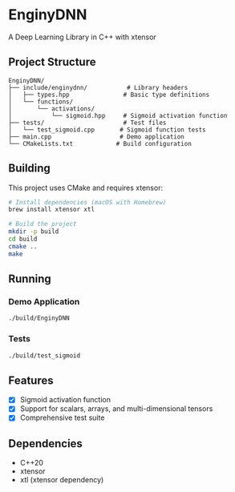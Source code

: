 # EnginyDNN

A Deep Learning Library in C++ with xtensor

## Project Structure

```
EnginyDNN/
├── include/enginydnn/           # Library headers
│   ├── types.hpp               # Basic type definitions
│   └── functions/
│       └── activations/
│           └── sigmoid.hpp     # Sigmoid activation function
├── tests/                      # Test files
│   └── test_sigmoid.cpp       # Sigmoid function tests
├── main.cpp                   # Demo application
└── CMakeLists.txt            # Build configuration
```

## Building

This project uses CMake and requires xtensor:

```bash
# Install dependencies (macOS with Homebrew)
brew install xtensor xtl

# Build the project
mkdir -p build
cd build
cmake ..
make
```

## Running

### Demo Application
```bash
./build/EnginyDNN
```

### Tests
```bash
./build/test_sigmoid
```

## Features

- [x] Sigmoid activation function
- [x] Support for scalars, arrays, and multi-dimensional tensors
- [x] Comprehensive test suite

## Dependencies

- C++20
- xtensor
- xtl (xtensor dependency)
